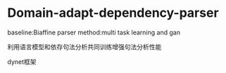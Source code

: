 # Domain-adapt-dependency-parser
baseline:Biaffine parser
method:multi task learning and gan

利用语言模型和依存句法分析共同训练增强句法分析性能

dynet框架
